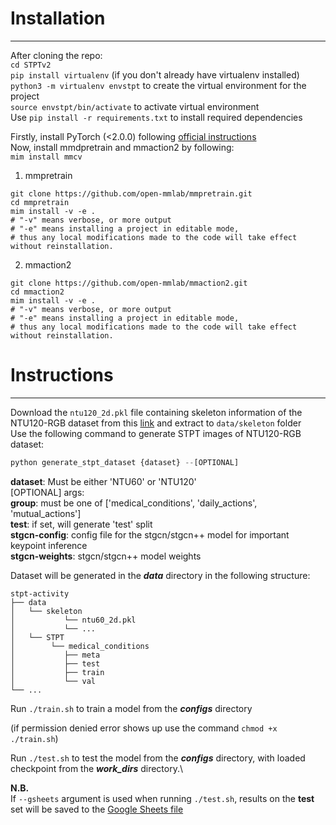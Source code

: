 # Installation

---

After cloning the repo:\
`cd STPTv2`\
`pip install virtualenv` (if you don't already have virtualenv installed)\
`python3 -m virtualenv envstpt` to create the virtual environment for the project\
`source envstpt/bin/activate` to activate virtual environment\
Use `pip install -r requirements.txt` to install required dependencies

Firstly, install PyTorch (<2.0.0) following [official instructions](https://pytorch.org/get-started/locally/)\
Now, install mmdpretrain and mmaction2 by following:\
`mim install mmcv`
1. mmpretrain
````
git clone https://github.com/open-mmlab/mmpretrain.git
cd mmpretrain
mim install -v -e .
# "-v" means verbose, or more output
# "-e" means installing a project in editable mode,
# thus any local modifications made to the code will take effect without reinstallation.
````
2. mmaction2
````
git clone https://github.com/open-mmlab/mmaction2.git
cd mmaction2
mim install -v -e .
# "-v" means verbose, or more output
# "-e" means installing a project in editable mode,
# thus any local modifications made to the code will take effect without reinstallation.
````
# Instructions

---
Download the `ntu120_2d.pkl` file containing skeleton information of the NTU120-RGB dataset from this [link](https://download.openmmlab.com/mmaction/v1.0/skeleton/data/ntu60_2d.pkl) and extract to `data/skeleton` folder \
Use the following command to generate STPT images of NTU120-RGB dataset:
```python
python generate_stpt_dataset {dataset} --[OPTIONAL]
```
**dataset**: Must be either 'NTU60' or 'NTU120'\
[OPTIONAL] args:\
**group**: must be one of ['medical_conditions', 'daily_actions', 'mutual_actions']\
**test**: if set, will generate 'test' split\
**stgcn-config**: config file for the stgcn/stgcn++ model for important keypoint inference\
**stgcn-weights**: stgcn/stgcn++ model weights 

Dataset will be generated in the _**data**_ directory in the following structure:
```
stpt-activity
├── data
│   └── skeleton
│           └── ntu60_2d.pkl
│           └── ...
│   └── STPT
│        └── medical_conditions
│           ├── meta
│           ├── test
│           ├── train
│           └── val
└── ...
```
Run `./train.sh` to train a model from the _**configs**_ directory

(if permission denied error shows up use the command `chmod +x ./train.sh`)

Run `./test.sh` to test the model from the _**configs**_ directory, with loaded checkpoint from the **_work_dirs_** directory.\

**N.B.**\
If `--gsheets` argument is used when running `./test.sh`, results on the **test** set will be saved to the [Google Sheets file](https://docs.google.com/spreadsheets/d/1IQAqw0tQ5ySzbnyKn2i86hgak1PZwmuOFrYzbvUGcrI/edit?usp=sharing)
